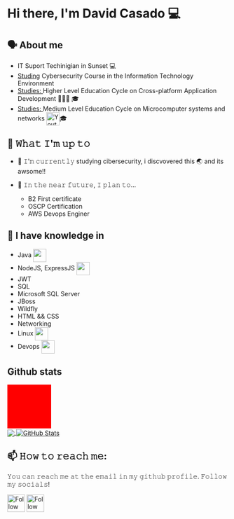 <h1>Hi there, I'm David Casado 💻</h1>

## 🗣️ About me
 - IT Suport Techinigian in Sunset 💻
 - [Studing](https://www.educacionyfp.gob.es/en/dam/jcr:03c5641e-7593-4775-8392-86ef8b9b21d0/prd-ce-ciberseguridad-tic.pdf) Cybersecurity Course in the Information Technology Environment
 -  [Studies: ](https://www.boe.es/boe/dias/2010/07/26/pdfs/BOE-A-2010-11888.pdf) Higher Level Education Cycle on Cross-platform Application Development 👨🏻‍💻 🎓
 - [Studies: ](https://www.boe.es/eli/es/rd/2020/04/07/479/dof/spa/pdf) Medium Level Education Cycle on Microcomputer systems and networks <img src="https://youthhax.com/images/yh.png" height="30em" align="center" alt="YouthHax" title="YouthHax"/>🎓 

## 🚀 𝚆𝚑𝚊𝚝 𝙸'𝚖 𝚞𝚙 𝚝𝚘
- 🔨 𝙸'𝚖 𝚌𝚞𝚛𝚛𝚎𝚗𝚝𝚕𝚢 studying cibersecurity, i discvovered this 🌏 and its awsome!!

- 🎯 𝙸𝚗 𝚝𝚑𝚎 𝚗𝚎𝚊𝚛 𝚏𝚞𝚝𝚞𝚛𝚎, 𝙸 𝚙𝚕𝚊𝚗 𝚝𝚘...
	- B2 First certificate
	- OSCP Certification
	- AWS Devops Enginer

## 🧠 I have knowledge in 
  - Java  <img src="https://cdn-icons-png.flaticon.com/512/226/226777.png" height="30em" align="center"/>
  - NodeJS, ExpressJS <img src="https://img.icons8.com/fluency/344/node-js.png" height="30em" align="center"/>
  - JWT 
  - SQL 
  - Microsoft SQL Server 
  - JBoss  
  - Wildfly
  - HTML && CSS  
  - Networking  
  - Linux  <img src="https://cdn.emojidex.com/emoji/seal/Tux.png?1417449864" height="30em" align="center"/>
  - Devops <img src=" https://daniccardenas.com/wp-content/uploads/2017/08/devops-process-1024x527.png" height="30em" align="center"/>

## Github stats

<div style="width:100px;  height: 100px; background: red; position: relative;"></div>
<a href="https://github.com/dcmasllorens/dcmasllorens">
  <img align="center" src="https://github-readme-stats.vercel.app/api/top-langs/?username=dcmasllorens&hide=scss,html,tex&title_color=ffffff&text_color=c9cacc&icon_color=2bbc8a&bg_color=1d1f21&langs_count=3" />
</a>
<a href="https://github.com/dcmasllorens/dcmasllorens">
  <img align="center" src="https://github-readme-stats.vercel.app/api?username=dcmasllorens&show_icons=true&line_height=27&count_private=true&title_color=ffffff&text_color=c9cacc&icon_color=2bbc8a&bg_color=1d1f21" alt="GitHub Stats" />
</a>

## 📫 𝙷𝚘𝚠 𝚝𝚘 𝚛𝚎𝚊𝚌𝚑 𝚖𝚎:
𝚈𝚘𝚞 𝚌𝚊𝚗 𝚛𝚎𝚊𝚌𝚑 𝚖𝚎 𝚊𝚝 𝚝𝚑𝚎 𝚎𝚖𝚊𝚒𝚕 𝚒𝚗 𝚖𝚢 𝚐𝚒𝚝𝚑𝚞𝚋 𝚙𝚛𝚘𝚏𝚒𝚕𝚎. 𝙵𝚘𝚕𝚕𝚘𝚠 𝚖𝚢 𝚜𝚘𝚌𝚒𝚊𝚕𝚜!

[<img src="https://raw.githubusercontent.com/Raymo111/Raymo111/master/socials/linkedin.png" height="40em" align="center" alt="Follow Raymo111 on LinkedIn" title="Follow Raymo111 on LinkedIn"/>](https://www.linkedin.com/in/david-casado-masllorens-1ab84b204/)
[<img src="https://raw.githubusercontent.com/Raymo111/Raymo111/master/socials/instagram.svg" height="40em" align="center" alt="Follow Raymo111 on Instagram" title="Follow Raymo111 on Instagram"/>](https://www.instagram.com/davidcasado66/)



